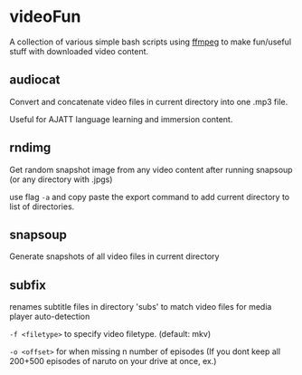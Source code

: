 # videoFun
A collection of various simple bash scripts using [ffmpeg](https://ffmpeg.org/) to make fun/useful stuff with downloaded video content.

**audiocat**
---
Convert and concatenate video files in current directory into one .mp3 file.

Useful for AJATT language learning and immersion content. 


**rndimg**
---
Get random snapshot image from any video content after running snapsoup (or any directory with .jpgs)

use flag `-a` and copy paste the export command to add current directory to list of directories.


**snapsoup**
---
Generate snapshots of all video files in current directory


**subfix**
---
renames subtitle files in directory 'subs' to match video files for media player auto-detection

`-f <filetype>` to specify video filetype. (default: mkv) 

`-o <offset>` for when missing n number of episodes (If you dont keep all 200+500 episodes of naruto on your drive at once, ex.)
